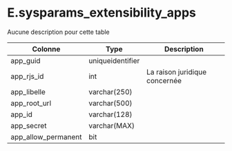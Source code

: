# E.sysparams_extensibility_apps

Aucune description pour cette table

Colonne|Type|Description
---|---|---
app_guid|uniqueidentifier|
app_rjs_id|int|La raison juridique concernée 
app_libelle|varchar(250)|
app_root_url|varchar(500)|
app_id|varchar(128)|
app_secret|varchar(MAX)|
app_allow_permanent|bit|

